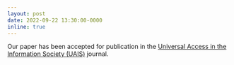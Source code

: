```yaml
---
layout: post
date: 2022-09-22 13:30:00-0000
inline: true
---
```


Our paper has been accepted for publication in the <a href="https://www.springer.com/journal/10209">
Universal Access in the Information Society (UAIS)</a> journal.
